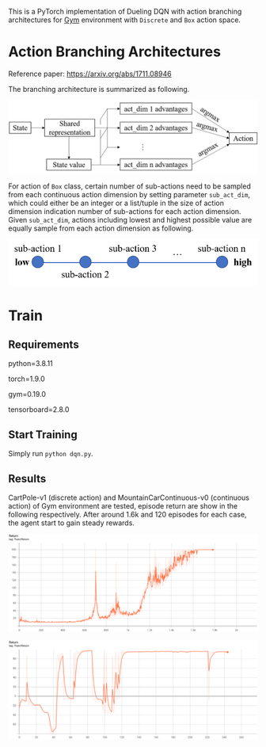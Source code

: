 This is a PyTorch implementation of Dueling DQN with action branching architectures for [Gym](https://gym.openai.com/) environment with `Discrete` and `Box` action space.

# Action Branching Architectures

Reference paper: https://arxiv.org/abs/1711.08946

The branching architecture is summarized as following.

![Action Branching Architectures.](./img/Action-Branching-Architectures.png)

For action of `Box` class, certain number of sub-actions need to be sampled from each continuous action dimension by setting parameter `sub_act_dim`, which could either be an integer or a list/tuple in the size of action dimension indication number of sub-actions for each action dimension. Given `sub_act_dim`, actions including lowest and highest possible value are equally sample from each action dimension as following.

![Sub-action sampling.](./img/sub-actions.png)

# Train

## Requirements

python=3.8.11

torch=1.9.0

gym=0.19.0

tensorboard=2.8.0

## Start Training

Simply run `python dqn.py`.

## Results

CartPole-v1 (discrete action) and MountainCarContinuous-v0 (continuous action) of Gym environment are tested, episode return are show in the following respectively. After around 1.6k and 120 episodes for each case, the agent start to gain steady rewards.

![Episode return of CartPole-v1 in training process.](./img/CartPole-v1.png)

![Episode return of MountainCarContinuous-v0 in training process.](./img/MountainCarContinuous-v0.png)